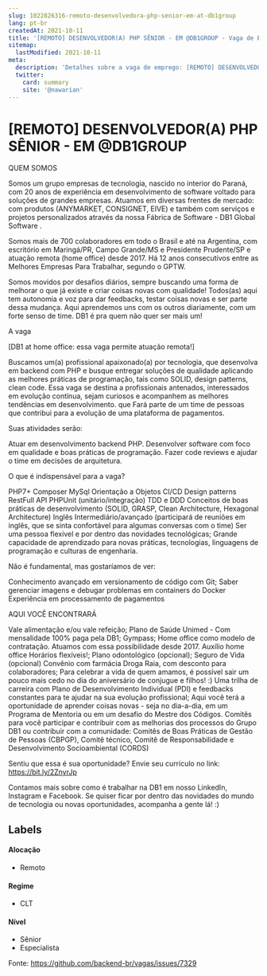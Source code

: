 ```yaml
---
slug: 1022826316-remoto-desenvolvedora-php-senior-em-at-db1group
lang: pt-br
createdAt: 2021-10-11
title: '[REMOTO] DESENVOLVEDOR(A) PHP SÊNIOR - EM @DB1GROUP - Vaga de Emprego'
sitemap:
  lastModified: 2021-10-11
meta:
  description: 'Detalhes sobre a vaga de emprego: [REMOTO] DESENVOLVEDOR(A) PHP SÊNIOR - EM @DB1GROUP'
  twitter:
    card: summary
    site: '@nawarian'
---
```


# [REMOTO] DESENVOLVEDOR(A) PHP SÊNIOR - EM @DB1GROUP

QUEM SOMOS

Somos um grupo empresas de tecnologia, nascido no interior do Paraná, com 20 anos de experiência em desenvolvimento de software voltado para soluções de grandes empresas. Atuamos em diversas frentes de mercado: com produtos (ANYMARKET, CONSIGNET, EIVE) e também com serviços e projetos personalizados através da nossa Fábrica de Software - DB1 Global Software .

Somos mais de 700 colaboradores em todo o Brasil e até na Argentina, com escritório em Maringá/PR, Campo Grande/MS e Presidente Prudente/SP e atuação remota (home office) desde 2017. Há 12 anos consecutivos entre as Melhores Empresas Para Trabalhar, segundo o GPTW.

Somos movidos por desafios diários, sempre buscando uma forma de melhorar o que já existe e criar coisas novas com qualidade! Todos(as) aqui tem autonomia e voz para dar feedbacks, testar coisas novas e ser parte dessa mudança. Aqui aprendemos uns com os outros diariamente, com um forte senso de time. DB1 é pra quem não quer ser mais um!

A vaga

[DB1 at home office: essa vaga permite atuação remota!]

Buscamos um(a) profissional apaixonado(a) por tecnologia, que desenvolva em backend com PHP e busque entregar soluções de qualidade aplicando as melhores práticas de programação, tais como SOLID, design patterns, clean code. Essa vaga se destina a profissionais antenados, interessados em evolução contínua, sejam curiosos e acompanhem as melhores tendências em desenvolvimento. que Fará parte de um time de pessoas que contribui para a evolução de uma plataforma de pagamentos.

Suas atividades serão:

Atuar em desenvolvimento backend PHP.
Desenvolver software com foco em qualidade e boas práticas de programação.
Fazer code reviews e ajudar o time em decisões de arquitetura.

O que é indispensável para a vaga?

PHP7+
Composer
MySql
Orientação a Objetos
CI/CD
Design patterns
RestFull API
PHPUnit (unitário/integração)
TDD e DDD
Conceitos de boas práticas de desenvolvimento (SOLID, GRASP, Clean Architecture, Hexagonal Architecture)
Inglês Intermediário/avançado (participará de reuniões em inglês, que se sinta confortável para algumas conversas com o time)
Ser uma pessoa flexível e por dentro das novidades tecnológicas;
Grande capacidade de aprendizado para novas práticas, tecnologias, linguagens de programação e culturas de engenharia.

Não é fundamental, mas gostaríamos de ver:

Conhecimento avançado em versionamento de código com Git;
Saber gerenciar imagens e debugar problemas em containers do Docker
Experiência em processamento de pagamentos

AQUI VOCÊ ENCONTRARÁ

Vale alimentação e/ou vale refeição;
Plano de Saúde Unimed - Com mensalidade 100% paga pela DB1;
Gympass;
Home office como modelo de contratação. Atuamos com essa possibilidade desde 2017.
Auxílio home office
Horários flexíveis!;
Plano odontológico (opcional);
Seguro de Vida (opcional)
Convênio com farmácia Droga Raia, com desconto para colaboradores;
Para celebrar a vida de quem amamos, é possível sair um pouco mais cedo no dia do aniversário de conjugue e filhos! :)
Uma trilha de carreira com Plano de Desenvolvimento Individual (PDI) e feedbacks constantes para te ajudar na sua evolução profissional;
Aqui você terá a oportunidade de aprender coisas novas - seja no dia-a-dia, em um Programa de Mentoria ou em um desafio do Mestre dos Códigos.
Comitês para você participar e contribuir com as melhorias dos processos do Grupo DB1 ou contribuir com a comunidade: Comitês de Boas Práticas de Gestão de Pessoas (CBPGP), Comitê técnico, Comitê de Responsabilidade e Desenvolvimento Socioambiental (CORDS)

Sentiu que essa é sua oportunidade? Envie seu currículo no link: https://bit.ly/2ZnyrJp

Contamos mais sobre como é trabalhar na DB1 em nosso LinkedIn, Instagram e Facebook. Se quiser ficar por dentro das novidades do mundo de tecnologia ou novas oportunidades, acompanha a gente lá! :)


## Labels

#### Alocação
- Remoto

#### Regime
- CLT

#### Nível
- Sênior
- Especialista




Fonte: https://github.com/backend-br/vagas/issues/7329